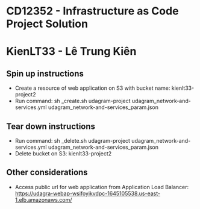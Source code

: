 # CD12352 - Infrastructure as Code Project Solution
# KienLT33 - Lê Trung Kiên

## Spin up instructions
- Create a resource of web application on S3 with bucket name: kienlt33-project2
- Run command: sh _create.sh udagram-project udagram_network-and-services.yml udagram_network-and-services_param.json

## Tear down instructions
- Run command: sh _delete.sh udagram-project udagram_network-and-services.yml udagram_network-and-services_param.json
- Delete bucket on S3: kienlt33-project2

## Other considerations
- Access public url for web application from Application Load Balancer: https://udagra-webap-wsifoyikvdpc-1645105538.us-east-1.elb.amazonaws.com/